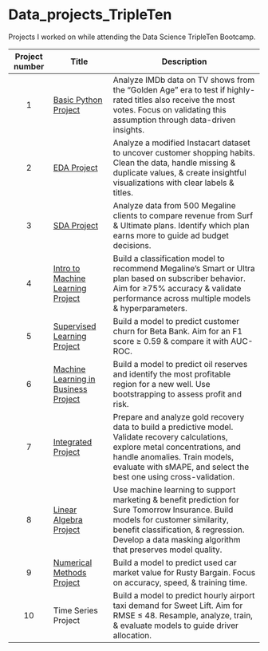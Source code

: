 # Data_projects_TripleTen
Projects I worked on while attending the Data Science TripleTen Bootcamp.


| Project number | Title | Description |
| :-----------: | ----------- |----------- |
| 1 | [Basic Python Project](Basic_Python_Project/README.md) | Analyze IMDb data on TV shows from the “Golden Age” era to test if highly-rated titles also receive the most votes. Focus on validating this assumption through data-driven insights. |
| 2 | [EDA Project](EDA_Project/README.md) | Analyze a modified Instacart dataset to uncover customer shopping habits. Clean the data, handle missing & duplicate values, & create insightful visualizations with clear labels & titles. |
| 3 | [SDA Project](SDA_Project/README.md) | Analyze data from 500 Megaline clients to compare revenue from Surf & Ultimate plans. Identify which plan earns more to guide ad budget decisions. |
| 4 | [Intro to Machine Learning Project](Intro_to_Machine_Learning_Project/README.md) | Build a classification model to recommend Megaline’s Smart or Ultra plan based on subscriber behavior. Aim for ≥75% accuracy & validate performance across multiple models & hyperparameters. |
| 5 | [Supervised Learning Project](Supervised_Learning_Project/README.md) | Build a model to predict customer churn for Beta Bank. Aim for an F1 score ≥ 0.59 & compare it with AUC-ROC. |
| 6 | [Machine Learning in Business Project](Machine_Learning_in_Business_Project/README.md) | Build a model to predict oil reserves and identify the most profitable region for a new well. Use bootstrapping to assess profit and risk. |
| 7 | [Integrated Project](Integrated_Project/README.md) | Prepare and analyze gold recovery data to build a predictive model. Validate recovery calculations, explore metal concentrations, and handle anomalies. Train models, evaluate with sMAPE, and select the best one using cross-validation. |
| 8 | [Linear Algebra Project](Linear_Algebra_Project/README.md) | Use machine learning to support marketing & benefit prediction for Sure Tomorrow Insurance. Build models for customer similarity, benefit classification, & regression. Develop a data masking algorithm that preserves model quality. |
| 9 | [Numerical Methods Project](Numerical_Methods_Project/README.md) | Build a model to predict used car market value for Rusty Bargain. Focus on accuracy, speed, & training time. |
| 10 | Time Series Project | Build a model to predict hourly airport taxi demand for Sweet Lift. Aim for RMSE ≤ 48. Resample, analyze, train, & evaluate models to guide driver allocation. |
